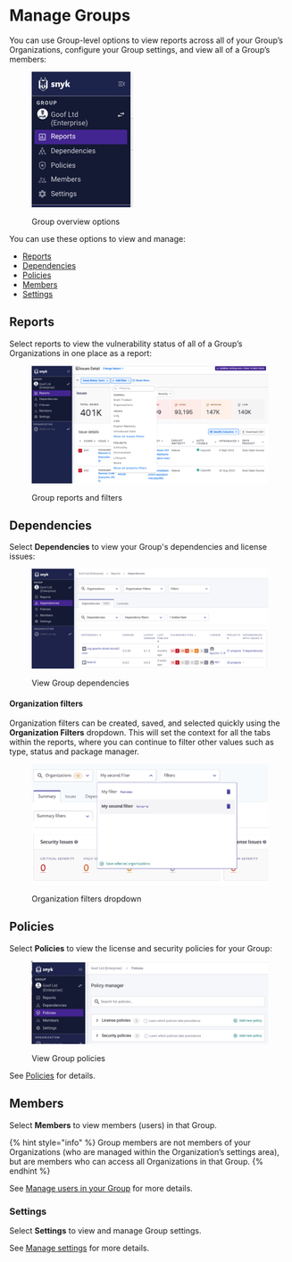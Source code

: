 # Manage Groups

You can use Group-level options to view reports across all of your Group’s Organizations, configure your Group settings, and view all of a Group’s members:

<figure><img src="../../.gitbook/assets/Screenshot 2023-04-24 at 15.34.14.png" alt="Group overview options"><figcaption><p>Group overview options</p></figcaption></figure>

You can use these options to view and manage:

* [Reports](manage-groups.md#reports)
* [Dependencies](manage-groups.md#dependencies)
* [Policies](manage-groups.md#policies)
* [Members](manage-groups.md#members)
* [Settings](manage-groups.md#settings)

## Reports

Select reports to view the vulnerability status of all of a Group’s Organizations in one place as a report:

<figure><img src="../../.gitbook/assets/Screenshot 2023-04-24 at 15.31.58.png" alt="Group overview and filters"><figcaption><p>Group reports and filters</p></figcaption></figure>

## Dependencies

Select **Dependencies** to view your Group's dependencies and license issues:

<figure><img src="../../.gitbook/assets/Screenshot 2023-04-26 at 10.27.59.png" alt="View Group dependencies"><figcaption><p>View Group dependencies</p></figcaption></figure>

#### Organization filters

Organization filters can be created, saved, and selected quickly using the **Organization Filters** dropdown. This will set the context for all the tabs within the reports, where you can continue to filter other values such as type, status and package manager.

<figure><img src="../../.gitbook/assets/image (206) (1) (1) (1) (1) (1) (1) (1) (1) (1) (1) (1) (1) (1) (1) (1) (1) (1) (1) (1) (1) (1) (1) (1) (1) (1) (2).png" alt="Organization filters dropdown"><figcaption><p>Organization filters dropdown</p></figcaption></figure>

## Policies

Select **Policies** to view the license and security policies for your Group:

<figure><img src="../../.gitbook/assets/Screenshot 2023-04-26 at 10.32.42.png" alt="View Group policies"><figcaption><p>View Group policies</p></figcaption></figure>

See [Policies](../../manage-issues/policies/) for details.

## Members

Select **Members** to view members (users) in that Group.

{% hint style="info" %}
Group members are not members of your Organizations (who are managed within the Organization’s settings area), but are members who can access all Organizations in that Group.
{% endhint %}

See [Manage users in your Group](../manage-users-and-permissions/manage-users-in-your-group.md) for more details.

### Settings

Select **Settings** to view and manage Group settings.&#x20;

See [Manage settings](../manage-settings/) for more details.
